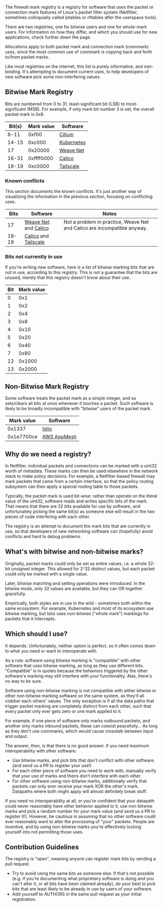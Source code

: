 The firewall mark registry is a registry for software that uses the
packet or connection mark features of Linux's packet filter system
(Netfilter, sometimes colloquially called iptables or nftables after
the userspace tools).

There are two registries, one for bitwise users and one for whole-mark
users. For information on how they differ, and which you should use
for new applications, check further down the page.

Allocations apply to both packet mark and connection mark (connmark)
uses, since the most common use of connmark is copying back and forth
to/from packet marks.

Like most registries on the internet, this list is purely informative,
and non-binding. It's attempting to document current uses, to help
developers of new software pick some non-interfering values.

## Bitwise Mark Registry

Bits are numbered from 0 to 31, least-significant bit (LSB) to
most-significant (MSB). For example, if only mark bit number 3 is set,
the overall packet mark is 0x8.

| Bit(s) | Mark value | Software |
|-----|-----------|----------|
| 8-11 | 0xf00 | [Cilium][cilium] |
| 14-15 | 0xc000 | [Kubernetes][k8s] |
| 17 | 0x20000 | [Weave Net][weave] |
| 16-31 | 0xffff0000 | [Calico][cal] |
| 18-19 | 0xc0000 | [Tailscale][ts] |

[cilium]: https://cilium.io/
[k8s]: https://kubernetes.io/
[ts]: https://www.tailscale.com/
[weave]: https://www.weave.works/oss/net/
[cal]: https://docs.projectcalico.org/reference/felix/configuration

### Known conflicts

This section documents the known conflicts. It's just another way of
visualizing the information in the previous section, focusing on
conflicting uses.

| Bits | Software | Notes |
|------|----------|-------|
| 17 | [Weave Net][weave] and [Calico][cal] | Not a problem in practice, Weave Net and Calico are incompatible anyway. |
| 18-19 | [Calico][cal] and [Tailscale][ts] | |

### Bits not currently in use

If you're writing new software, here is a list of bitwise marking bits
that are not in use, according to this registry. This is not a
guarantee that the bits are unused, merely that this registry doesn't
know about their use.

| Bit | Mark value |
|-----|-----------|
| 0 | 0x1 |
| 1 | 0x2 |
| 2 | 0x4 |
| 3 | 0x8 |
| 4 | 0x10 |
| 5 | 0x20 |
| 6 | 0x40 |
| 7 | 0x80 |
| 12 | 0x1000 |
| 13 | 0x2000 |

## Non-Bitwise Mark Registry

Some software treats the packet mark as a simple integer, and so
sets/clears all bits at once whenever it touches a packet. Such
software is likely to be broadly incompatible with "bitwise" users of
the packet mark.

| Mark value | Software |
|------------|----------|
| 0x1337 | [Istio][istio] |
| 0x1e7700ce | [AWS AppMesh][aws-appmesh] |

[aws-appmesh]: https://aws.amazon.com/app-mesh/
[istio]: https://istio.io/

## Why do we need a registry?

In Netfilter, individual packets and connections can be marked with a
uint32 worth of metadata. These marks can then be used elsewhere in
the network stack to make policy decisions. For example, a
Netfilter-based firewall may mark packets that came from a certain
interface, so that the policy routing subsystem can then apply a
special routing table to those packets.

Typically, the packet mark is used bit-wise: rather than operate on
the literal value of the uint32, software reads and writes specific
bits of the mark. That means that there are 32 bits available for use
by software, and unfortunately picking the same bit(s) as someone else
will result in the two pieces of code interfering with each other.

The registry is an attempt to document the mark bits that are
currently in use, so that developers of new networking software can
(hopefully) avoid conflicts and hard to debug problems.

## What's with bitwise and non-bitwise marks?

Originally, packet marks could only be set as entire values, i.e. a
whole 32-bit unsigned integer. This allowed for 2^32 distinct values,
but each packet could only be marked with a single value.

Later, bitwise matching and setting operations were introduced. In the
bitwise mode, only 32 values are available, but they can OR together
gracefully.

Empirically, both styles are in use in the wild - sometimes both
within the same ecosystem. For example, Kubernetes and most of its
ecosystem use bitwise marking, but Istio uses non-bitwise ("whole
mark") markings for packets that it intercepts.

## Which should I use?

It depends. Unfortunately, neither option is perfect, so it often
comes down to what you need or want to interoperate with.

As a rule: software using bitwise marking is "compatible" with other
software that uses bitwise marking, as long as they use different
bits. "Compatible" is in quotes because the behaviors triggered by the
other software's marking may still interfere with your
functionality. Alas, there's no way to be sure.

Software using non-bitwise marking is not compatible with either
bitwise or other non-bitwise marking software on the same system, as
they'll all clobber each others' values. The only exception is if all
the data paths that trigger packet marking are completely distinct
from each other, such that every packet only ever gets zero or one
mark applied to it.

For example, if one piece of software only marks outbound packets, and
another only marks inbound packets, these can coexist peacefully... As
long as they don't use connmarks, which would cause crosstalk between
input and output.

The answer, then, is that there is no good answer. If you need maximum
interoperability with other software:
 - Use bitwise marks, and pick bits that don't conflict with other
   software. (and send us a PR to register your use!)
 - For each other piece of software you need to work with, manually
   verify that your use of marks and theirs don't interfere with each
   other.
 - For other software using non-bitwise marks, additionally verify
   that packets can only ever receive your mark XOR the other's
   mark. Datapaths where both might apply will almost definitely break
   stuff.

If you need no interoperability at all, or you're confident that your
datapath could never reasonably have other behavior applied to it, use
non-bitwise marks and pick a random number for your mark value (and
send us a PR to register it!). However, be cautious in assuming that
no other software could ever reasonably want to alter the processing
of "your" packets. People are inventive, and by using non-bitwise
marks you're effectively locking yourself into not permitting those
uses.

## Contribution Guidelines

The registry is "open", meaning anyone can register mark bits by
sending a pull request.

- Try to avoid using the same bits as someone else. If that's not
  possible (e.g. if you're documenting what proprietary software is
  doing and you can't alter it, or all bits have been claimed
  already), do your best to pick bits that are least likely to be
  already in use by users of your software.
- Add yourself to AUTHORS in the same pull request as your initial
  registration.
